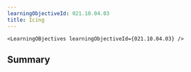 ```yaml
---
learningObjectiveId: 021.10.04.03
title: Icing
---
```


```tsx eval
<LearningOBjectives learningObjectiveId={021.10.04.03} />
```

## Summary
